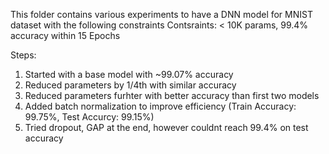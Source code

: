 This folder contains various experiments to have a DNN model for MNIST dataset with the following constraints
Contsraints: < 10K params, 99.4% accuracy within 15 Epochs

Steps:
1) Started with a base model with ~99.07% accuracy
2) Reduced parameters by 1/4th with similar accuracy
3) Reduced parameters furhter with better accuracy than first two models
4) Added batch normalization to improve efficiency (Train Accuracy: 99.75%, Test Accurcy: 99.15%)
5) Tried dropout, GAP at the end, however couldnt reach 99.4% on test accuracy
